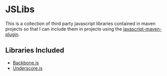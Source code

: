 # JSLibs #

This is a collection of third party javascript libraries contained in
maven projects so that I can include them in projects using the
[javascript-maven-plugin][1].

## Libraries Included ##

- [Backbone.js](http://backbonejs.org_)
- [Underscore.js](http://underscorejs.org)

[1]: http://mojo.codehaus.org/javascript-maven-tools/
